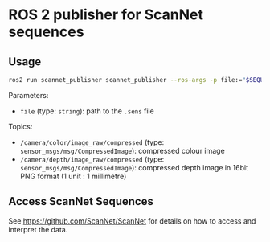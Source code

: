 # ROS 2 publisher for ScanNet sequences

## Usage

```bash
ros2 run scannet_publisher scannet_publisher --ros-args -p file:="$SEQUENCE.sens"
```

Parameters:
- `file` (type: `string`): path to the `.sens` file

Topics:
- `/camera/color/image_raw/compressed` (type: `sensor_msgs/msg/CompressedImage`): compressed colour image
- `/camera/depth/image_raw/compressed` (type: `sensor_msgs/msg/CompressedImage`): compressed depth image in 16bit PNG format (1 unit : 1 millimetre)


## Access ScanNet Sequences

See https://github.com/ScanNet/ScanNet for details on how to access and interpret the data.

